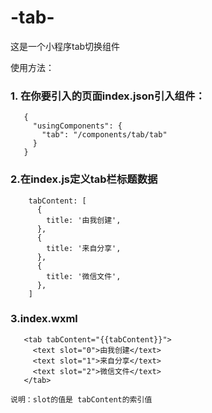 # -tab-
这是一个小程序tab切换组件

使用方法：
### 1. 在你要引入的页面index.json引入组件：
 ~~~
    {
      "usingComponents": {
        "tab": "/components/tab/tab"
      }
    }
 ~~~
### 2.在index.js定义tab栏标题数据
~~~
    tabContent: [
      {
        title: '由我创建',
      },
      {
        title: '来自分享',
      },
      {
        title: '微信文件',
      },
    ]
 ~~~
 ### 3.index.wxml
 ~~~
    <tab tabContent="{{tabContent}}">
      <text slot="0">由我创建</text>
      <text slot="1">来自分享</text>
      <text slot="2">微信文件</text>
    </tab>
 ~~~
    说明：slot的值是 tabContent的索引值
